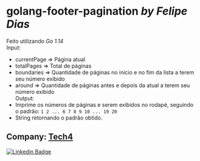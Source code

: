 # golang-footer-pagination *by Felipe Dias*  
Feito utilizando *Go 1.14*  
Input:  
- currentPage => Página atual
- totalPages => Total de páginas
- boundaries => Quantidade de páginas no início e no fim da lista a terem seu número exibido
- around => Quantidade de páginas antes e depois da atual a terem seu número exibido  
Output:  
- Imprime os números de páginas e serem exibidos no rodapé, seguindo o padrão: `1 2 ... 6 7 8 9 10 ... 19 20`
- String retornando o padrão obtido.

Company: [Tech4](https://tech4.org)
---
[![Linkedin Badge](https://img.shields.io/badge/-LinkedIn-blue?style=flat-square&logo=Linkedin&logoColor=white&link=https://www.linkedin.com/in/felipe-a-dias/)](https://www.linkedin.com/in/felipe-a-dias/)
